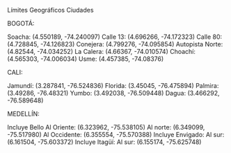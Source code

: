 Límites Geográficos Ciudades

BOGOTÁ:

Soacha: (4.550189, -74.240097)
Calle 13: (4.696266, -74.172323)
Calle 80: (4.728845, -74.126823)
Conejera: (4.799276, -74.095854)
Autopista Norte: (4.82544, -74.034252)
La Calera: (4.66367, -74.010574)
Choachí: (4.565303, -74.006034)
Usme: (4.457385, -74.08376)

CALI:

Jamundí: (3.287841, -76.524836)
Florida: (3.45045, -76.475894)
Palmira: (3.49286, -76.48321)
Yumbo: (3.492038, -76.509448)
Dagua: (3.466292, -76.589648)

MEDELLÍN:

Incluye Bello
Al Oriente: (6.323962, -75.538105)
Al norte: (6.349099, -75.517980)
Al Occidente: (6.355554, -75.570388)
Incluye Envigado:
Al sur: (6.161504, -75.603372)
Incluye Itagüí:
Al sur: (6.155174, -75.625748)